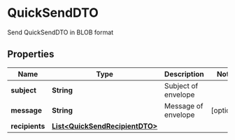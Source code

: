 

# QuickSendDTO

Send QuickSendDTO in BLOB format

## Properties

| Name | Type | Description | Notes |
|------------ | ------------- | ------------- | -------------|
|**subject** | **String** | Subject of envelope |  |
|**message** | **String** | Message of envelope |  [optional] |
|**recipients** | [**List&lt;QuickSendRecipientDTO&gt;**](QuickSendRecipientDTO.md) |  |  |



